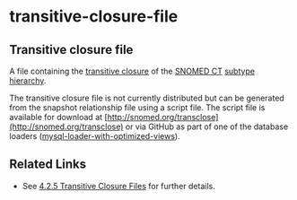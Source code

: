 # transitive-closure-file

## Transitive closure file

A file containing the [transitive closure](https://confluence.ihtsdotools.org/display/DOCGLOSS/transitive+closure) of the [SNOMED CT](https://confluence.ihtsdotools.org/display/DOCGLOSS/SNOMED+CT) [subtype hierarchy](https://confluence.ihtsdotools.org/display/DOCGLOSS/subtype+hierarchy).

The transitive closure file is not currently distributed but can be generated from the snapshot relationship file using a script file. The script file is available for download at [http://snomed.org/transclose](http://snomed.org/transclose) or via GitHub as part of one of the database loaders ([mysql-loader-with-optimized-views](https://github.com/IHTSDO/snomed-database-loader/tree/master/mysql-loader-with-optimized-views)).

## Related Links

* See [4.2.5 Transitive Closure Files](../../../4.2.5-Transitive-Closure-Files_28739343.html) for further details.
